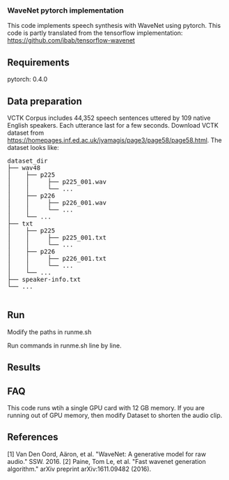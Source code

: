 ### WaveNet pytorch implementation
This code implements speech synthesis with WaveNet using pytorch. This code is partly translated from the tensorflow implementation: https://github.com/ibab/tensorflow-wavenet

## Requirements
pytorch: 0.4.0

## Data preparation
VCTK Corpus includes 44,352 speech sentences uttered by 109 native English speakers. Each utterance last for a few seconds. Download VCTK dataset from https://homepages.inf.ed.ac.uk/jyamagis/page3/page58/page58.html. The dataset looks like:

<pre>
dataset_dir
├── wav48
│    ├── p225
│    │     ├── p225_001.wav
│    │     └── ...
│    ├── p226
│    │     ├── p226_001.wav
│    │     └── ...
│    └── ...
├── txt
│    ├── p225
│    │     ├── p225_001.txt
│    │     └── ...
│    ├── p226
│    │     ├── p226_001.txt
│    │     └── ...
│    └── ...
├── speaker-info.txt
└── ...

</pre>

## Run
Modify the paths in runme.sh

Run commands in runme.sh line by line. 

## Results

## FAQ
This code runs wtih a single GPU card with 12 GB memory. If you are running out of GPU memory, then modify Dataset to shorten the audio clip. 

## References
[1] Van Den Oord, Aäron, et al. "WaveNet: A generative model for raw audio." SSW. 2016.
[2] Paine, Tom Le, et al. "Fast wavenet generation algorithm." arXiv preprint arXiv:1611.09482 (2016).
